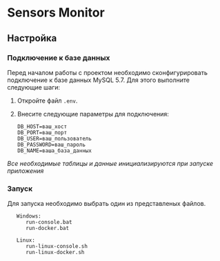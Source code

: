 # Sensors Monitor

## Настройка

### Подключение к базе данных

Перед началом работы с проектом необходимо сконфигурировать подключение к базе данных MySQL 5.7. Для этого выполните следующие шаги:

1. Откройте файл `.env`.
2. Внесите следующие параметры для подключения:

   ```env
   DB_HOST=ваш_хост
   DB_PORT=ваш_порт
   DB_USER=ваш_пользователь
   DB_PASSWORD=ваш_пароль
   DB_NAME=ваша_база_данных
   
*Все необходимые таблицы и данные инициализируются при запуске приложения*

### Запуск
   
Для запуска необходимо выбрать один из представленых файлов. 
```run
   Windows:
      run-console.bat
      run-docker.bat
      
   Linux:
      run-linux-console.sh
      run-linux-docker.sh
